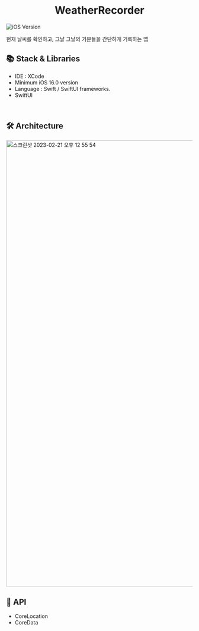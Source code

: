 <div align = "center">
  <h1> WeatherRecorder </h1>
</div>

![iOS Version](https://img.shields.io/badge/API-16.0%2B-white?style=flat&logo=Apple&logoColor=white")
<p> 현재 날씨를 확인하고, 그날 그날의 기분들을 간단하게 기록하는 앱 </br>
</p>

## 📚 Stack & Libraries
- IDE : XCode
- Minimum iOS 16.0 version
- Language : Swift / SwiftUI
frameworks.
- SwiftUI

</br>

## 🛠 Architecture

<img width="1202" alt="스크린샷 2023-02-21 오후 12 55 54" src="https://user-images.githubusercontent.com/63780449/220244778-729bc589-a4ed-4869-a59b-562a8ea757a0.png">

</br>

## 📲 API

- CoreLocation
- CoreData

</br>

